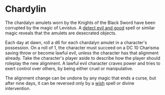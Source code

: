 # Chardylin
The chardalyn amulets worn by the Knights of the Black Sword have been corrupted by the magic of Levistus. A [detect evil and good](https://5e.tools/spells.html#detect%20evil%20and%20good_phb) spell or similar magic reveals that the amulets are desecrated objects.

Each day at dawn, roll a d6 for each chardalyn amulet in a character's possession. On a roll of 1, the character must succeed on a DC 10 Charisma saving throw or become lawful evil, unless the character has that alignment already. Take the character's player aside to describe how the player should roleplay the new alignment. A lawful evil character craves power and tries to exert control over others, by being either cruel or manipulative.

The alignment change can be undone by any magic that ends a curse, but after nine days, it can be reversed only by a [wish](https://5e.tools/spells.html#wish_phb) spell or divine intervention.